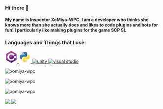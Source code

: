 ### Hi there 👋

<!--
**XoMiya-WPC/XoMiya-WPC** is a ✨ _special_ ✨ repository because its `README.md` (this file) appears on your GitHub profile.
-->
<h4 alight="left">My name is Inspector XoMiya-WPC. I am a developer who thinks she knows more than she actually does and likes to code plugins and bots for fun! I particularly like making plugins for the game SCP SL

  <h3 align="left"<<u>Languages and Things that I use:</u></h3>
<p align="left"> <a href="https://www.w3schools.com/cs/" target="_blank"> <img src="https://raw.githubusercontent.com/devicons/devicon/master/icons/csharp/csharp-original.svg" alt="csharp" width="40" height="40"/> </a> <a href="https://www.python.org" target="_blank"> <img src="https://raw.githubusercontent.com/devicons/devicon/master/icons/python/python-original.svg" alt="python" width="40" height="40"/> </a> <a href="https://unity.com/" target="_blank"> <img src="https://www.vectorlogo.zone/logos/unity3d/unity3d-icon.svg" alt="unity" width="40" height="40"/> </a> <a href= "https://visualstudio.microsoft.com/"target="_blank"> <img src="https://visualstudio.microsoft.com/wp-content/uploads/2019/06/BrandVisualStudioWin2019-3.svg" alt="visual studio" width="40" height="40"/> </a></p>

<p><img align="center" src="https://github-readme-stats.vercel.app/api?username=xomiya-wpc&theme=synthwavet&show_icons=true" alt="xomiya-wpc" /></p>
<p><img align="center" src="https://github-readme-stats.vercel.app/api/top-langs?username=xomiya-wpc&show_icons=true&locale=en" alt="xomiya-wpc" /></p>
<p><img align="center" src="https://github-readme-stats.vercel.app/api?username=xomiya-wpc&theme=synthwave&show_icons=true&locale=en" alt="xomiya-wpc" /></p>
<a href="https://github.com/anuraghazra/github-readme-stats">
  <img align="center" src="https://github-readme-stats.vercel.app/api/pin/?username=xomiya-wpc&repo=github-readme-stats&theme=buefy" />
</a>
<a href="https://github.com/anuraghazra/anuraghazra.github.io">
  <img align="center" src="https://github-readme-stats.vercel.app/api/pin/?username=xomiya-wpc&repo=anuraghazra.github.io&theme=buefy" />
</a>
 


